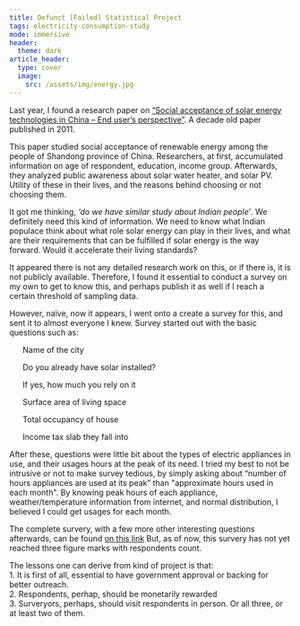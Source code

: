 ```yaml
---
title: Defunct [Failed] Statistical Project
tags: electricity-consumption-study
mode: immersive
header:
  theme: dark
article_header:
  type: cover
  image:
    src: /assets/img/energy.jpg
---
```


<p>Last year, I found a research paper on <a href="https://www.sciencedirect.com/science/article/abs/pii/S0301421511000139" target ="_blank">“Social acceptance of solar energy technologies in China – End user’s perspective”</a>. A decade old paper published in 2011.</p>
<p>This paper studied social acceptance of renewable energy among the people of Shandong province of China. Researchers, at first, accumulated information on age of respondent, education, income group. Afterwards, they analyzed public awareness about solar water heater, and solar PV. 
Utility of these in their lives, and the reasons behind choosing or not choosing them.</p>
<p>It got me thinking, <i>‘do we have similar study about Indian people’</i>. We definitely need this kind of information. 
We need to know what Indian populace think about what role solar energy can play in their lives, and what are their requirements that can be fulfilled if solar energy is the way forward. Would it accelerate their living standards?</p>
<p>It appeared there is not any detailed research work on this, or if there is, it is not publicly available. Therefore, I found it essential to conduct a survey on my own to get to know this, and perhaps publish it as well if I reach a certain threshold of sampling data.</p>
<p>However, naïve, now it appears, I went onto a create a survey for this, and sent it to almost everyone I knew. Survey started out with the basic questions such as: </p>
<ul>Name of the city</ul>
<ul>Do you already have solar installed?</ul>
<ul>If yes, how much you rely on it</ul>
<ul>Surface area of living space</ul>
<ul>Total occupancy of house</ul>
<ul>Income tax slab they fall into</ul>
After these, questions were little bit about the types of electric appliances in use, and their usages hours at the peak of its need. I tried my best to not be intrusive or not to make survey tedious, by simply asking about “number of hours appliances are used at its peak” than "approximate hours used in each month". By knowing peak hours of each appliance, weather/temperature information from internet, and normal distribution, I believed I could get usages for each month.</p>
<p>The complete survery, with a few more other interesting questions afterwards, can be found <a href="https://forms.gle/XRMjFkhTvaJ9T2yH9" target="_blank">on this link</a> But, as of now, this survery has not yet reached three figure marks with respondents count.</p>
<p>The lessons one can derive from kind of project is that: <br>1. It is first of all, essential to have government approval or backing for better outreach. <br> 2. Respondents, perhap, should be monetarily rewarded <br>3. Surveryors, perhaps, should visit respondents in person. Or all three, or at least two of them. </p>

